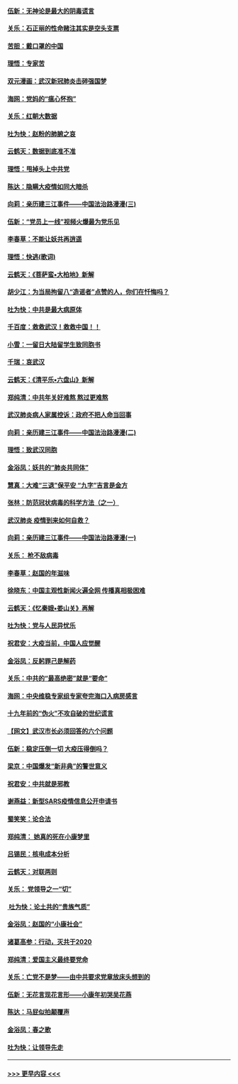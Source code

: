 #### [伍新：无神论是最大的阴毒谎言](../pages/nsc993/n11846129.md?t=02060533) 
#### [关乐：石正丽的性命赌注其实是空头支票](../pages/nsc993/n11846109.md?t=02060533) 
#### [苦胆：戴口罩的中国](../pages/nsc993/n11845576.md?t=02060533) 
#### [理悟：专家苦](../pages/nsc993/n11845564.md?t=02060533) 
#### [双元漫画：武汉新冠肺炎击碎强国梦](../pages/nsc993/n11843320.md?t=02060533) 
#### [海网：党妈的“瘟心怀抱”](../pages/nsc993/n11840740.md?t=02060533) 
#### [关乐：红朝大数据](../pages/nsc993/n11840675.md?t=02060533) 
#### [吐为快：赵粉的肺腑之哀](../pages/nsc993/n11840618.md?t=02060533) 
#### [云鹤天：数据到底准不准](../pages/nsc993/n11840325.md?t=02060533) 
#### [理悟：甩掉头上中共党](../pages/nsc993/n11838826.md?t=02060533) 
#### [陈达：隐瞒大疫情如同大暗杀](../pages/nsc993/n11838771.md?t=02060533) 
#### [向莉：亲历建三江事件——中国法治路漫漫(三)](../pages/nsc993/n11831825.md?t=02060533) 
#### [伍新：“党员上一线”视频火爆最为党乐见](../pages/nsc993/n11838200.md?t=02060533) 
#### [李春草：不能让妖共再逍遥](../pages/nsc993/n11838102.md?t=02060533) 
#### [理悟：快逃(歌词)](../pages/nsc993/n11838083.md?t=02060533) 
#### [云鹤天：《菩萨蛮▪大柏地》新解](../pages/nsc993/n11838059.md?t=02060533) 
#### [胡少江：为当局拘留八“造谣者”点赞的人，你们在忏悔吗？](../pages/nsc993/n11836801.md?t=02060533) 
#### [吐为快：中共是最大病原体](../pages/nsc993/n11836748.md?t=02060533) 
#### [千百度：救救武汉！救救中国！！](../pages/nsc993/n11836145.md?t=02060533) 
#### [小雪：一留日大陆留学生致同胞书](../pages/nsc993/n11834624.md?t=02060533) 
#### [千瑞：哀武汉](../pages/nsc993/n11833647.md?t=02060533) 
#### [云鹤天：《清平乐▪六盘山》新解](../pages/nsc993/n11833611.md?t=02060533) 
#### [郑纯清：中共年关好难熬 熬过更难熬](../pages/nsc993/n11833489.md?t=02060533) 
#### [武汉肺炎病人家属控诉：政府不把人命当回事](../pages/nsc993/n11833205.md?t=02060533) 
#### [向莉：亲历建三江事件——中国法治路漫漫(二)](../pages/nsc993/n11829102.md?t=02060533) 
#### [理悟：致武汉同胞](../pages/nsc993/n11831522.md?t=02060533) 
#### [金浴凤：妖共的“肺炎共同体”](../pages/nsc993/n11829448.md?t=02060533) 
#### [慧真：大难“三退”保平安 “九字”吉言是金方](../pages/nsc993/n11829501.md?t=02060533) 
#### [张林：防范冠状病毒的科学方法（之一）](../pages/nsc993/n11828618.md?t=02060533) 
#### [武汉肺炎 疫情到来如何自救？](../pages/nsc993/n11827632.md?t=02060533) 
#### [向莉：亲历建三江事件——中国法治路漫漫(一)](../pages/nsc993/n11827190.md?t=02060533) 
#### [关乐： 枪不敌病毒](../pages/nsc993/n11826746.md?t=02060533) 
#### [李春草：赵国的年滋味](../pages/nsc993/n11826321.md?t=02060533) 
#### [徐晓东：中国主观性新闻火遍全网 传播真相极困难](../pages/nsc993/n11826508.md?t=02060533) 
#### [云鹤天：《忆秦娥▪娄山关》再解](../pages/nsc993/n11824682.md?t=02060533) 
#### [吐为快：党与人民异忧乐](../pages/nsc993/n11824660.md?t=02060533) 
#### [祝君安：大疫当前，中国人应觉醒](../pages/nsc993/n11821946.md?t=02060533) 
#### [金浴凤：反躬罪己是解药](../pages/nsc993/n11820280.md?t=02060533) 
#### [关乐：中共的“最高绝密”就是“要命”](../pages/nsc993/n11816946.md?t=02060533) 
#### [海网：中央维稳专家组专家夸完海口入病房感言](../pages/nsc993/n11815138.md?t=02060533) 
#### [十九年前的“伪火”不攻自破的世纪谎言](../pages/nsc993/n11813238.md?t=02060533) 
#### [【网文】武汉市长必须回答的六个问题](../pages/nsc993/n11813848.md?t=02060533) 
#### [伍新：稳定压倒一切 大疫压得倒吗？](../pages/nsc993/n11812634.md?t=02060533) 
#### [梁京：中国爆发“新非典”的警世意义](../pages/nsc993/n11812554.md?t=02060533) 
#### [祝君安：中共就是邪教](../pages/nsc993/n11812431.md?t=02060533) 
#### [谢燕益：新型SARS疫情信息公开申请书](../pages/nsc993/n11808840.md?t=02060533) 
#### [蜀笑笑：论合法](../pages/nsc993/n11808064.md?t=02060533) 
#### [郑纯清： 她真的死在小康梦里](../pages/nsc993/n11806623.md?t=02060533) 
#### [吕锡民：核电成本分析](../pages/nsc993/n11806284.md?t=02060533) 
#### [云鹤天：对联两则](../pages/nsc993/n11805957.md?t=02060533) 
#### [关乐： 党领导之一“切”](../pages/nsc993/n11804505.md?t=02060533) 
#### [ 吐为快：论土共的“贵族气质”](../pages/nsc993/n11804490.md?t=02060533) 
#### [金浴凤：赵国的“小康社会”](../pages/nsc993/n11804452.md?t=02060533) 
#### [诸葛高参：行动，灭共于2020](../pages/nsc993/n11804120.md?t=02060533) 
#### [郑纯清：爱国主义最终要党命](../pages/nsc993/n11802197.md?t=02060533) 
#### [关乐：亡党不是梦——由中共要求党章放床头想到的](../pages/nsc993/n11802156.md?t=02060533) 
#### [伍新：无花言现花言形——小康年初哭吴花燕](../pages/nsc993/n11800044.md?t=02060533) 
#### [陈达：马屁似拍颠覆声](../pages/nsc993/n11800010.md?t=02060533) 
#### [金浴凤：春之歌](../pages/nsc993/n11797687.md?t=02060533) 
#### [吐为快：让领导先走](../pages/nsc993/n11797512.md?t=02060533) 

----
#### [ >>> 更早内容 <<< ](../indexes/nsc993-earlier.md)
